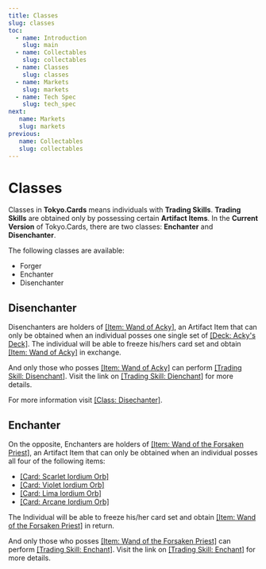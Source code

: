 ```yaml
---
title: Classes
slug: classes
toc:
  - name: Introduction
    slug: main 
  - name: Collectables 
    slug: collectables 
  - name: Classes 
    slug: classes 
  - name: Markets 
    slug: markets 
  - name: Tech Spec 
    slug: tech_spec 
next: 
   name: Markets
   slug: markets
previous: 
   name: Collectables 
   slug: collectables
---
```


# Classes 
Classes in __Tokyo.Cards__ means individuals with __Trading Skills__. __Trading Skills__ are obtained only by possessing certain __Artifact Items__. In the __Current Version__ of Tokyo.Cards, there are two classes: __Enchanter__ and __Disenchanter__.

The following classes are available:

- Forger
- Enchanter
- Disenchanter

## Disenchanter 
Disenchanters are holders of [[Item: Wand of Acky]](EnchantersStaff), an Artifact Item that can only be obtained when an individual posses one single set of [[Deck: Acky's Deck]](AkkiDeck). The individual will be able to freeze his/hers card set and obtain [[Item: Wand of Acky]](EnchantersStaff) in exchange.

And only those who posses [[Item: Wand of Acky]](EnchantersStaff) can perform [[Trading Skill: Disenchant]](enchant). Visit the link on [[Trading Skill: Dienchant]](enchant) for more details.

For more information visit [[Class: Disechanter]](Enchanter).

## Enchanter 
On the opposite, Enchanters are holders of [[Item: Wand of the Forsaken Priest]](WandOfTheForsakenPriest), an Artifact Item that can only be obtained when an individual posses all four of the following items:
- [[Card: Scarlet Iordium Orb]](https://tokyo.cards/items/?id=2931&asset_type=card&lang=en)
- [[Card: Violet Iordium Orb]](https://tokyo.cards/items/?id=2929&asset_type=card&lang=en)
- [[Card: Lima Iordium Orb]](https://tokyo.cards/items/?id=2930&asset_type=card&lang=en)
- [[Card: Arcane Iordium Orb]](https://tokyo.cards/items/?id=2928&asset_type=card&lang=en)

The Individual will be able to freeze his/her card set and obtain [[Item: Wand of the Forsaken Priest]](wandfo) in return.

And only those who posses  [[Item: Wand of the Forsaken Priest]](wandfo) can perform [[Trading Skill: Enchant]](https://stackedit.io/enchant). Visit the link on [[Trading Skill: Enchant]](https://stackedit.io/enchant) for more details.
